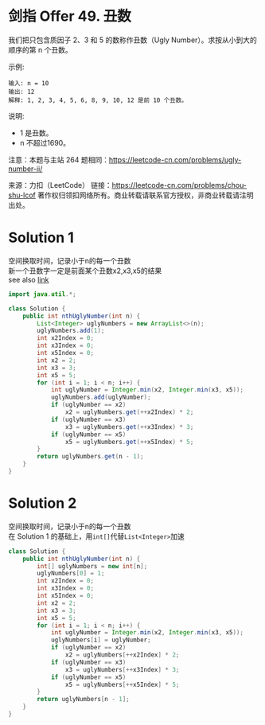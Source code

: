 # 剑指 Offer 49. 丑数

我们把只包含质因子 2、3 和 5 的数称作丑数（Ugly Number）。求按从小到大的顺序的第 n 个丑数。

示例:
```
输入: n = 10
输出: 12
解释: 1, 2, 3, 4, 5, 6, 8, 9, 10, 12 是前 10 个丑数。
```
说明:  
+ 1 是丑数。
+ n 不超过1690。

注意：本题与主站 264 题相同：https://leetcode-cn.com/problems/ugly-number-ii/

来源：力扣（LeetCode）
链接：https://leetcode-cn.com/problems/chou-shu-lcof
著作权归领扣网络所有。商业转载请联系官方授权，非商业转载请注明出处。

# Solution 1
空间换取时间，记录小于n的每一个丑数  
新一个丑数字一定是前面某个丑数x2,x3,x5的结果  
see also [link](https://leetcode-cn.com/problems/chou-shu-lcof/solution/mian-shi-ti-49-chou-shu-dong-tai-gui-hua-qing-xi-t/)  
``` java
import java.util.*;

class Solution {
    public int nthUglyNumber(int n) {
        List<Integer> uglyNumbers = new ArrayList<>(n);
        uglyNumbers.add(1);
        int x2Index = 0;
        int x3Index = 0;
        int x5Index = 0;
        int x2 = 2;
        int x3 = 3;
        int x5 = 5;
        for (int i = 1; i < n; i++) {
            int uglyNumber = Integer.min(x2, Integer.min(x3, x5));
            uglyNumbers.add(uglyNumber);
            if (uglyNumber == x2)
                x2 = uglyNumbers.get(++x2Index) * 2;
            if (uglyNumber == x3)
                x3 = uglyNumbers.get(++x3Index) * 3;
            if (uglyNumber == x5)
                x5 = uglyNumbers.get(++x5Index) * 5;
        }
        return uglyNumbers.get(n - 1);
    }
}
```

# Solution 2
空间换取时间，记录小于n的每一个丑数  
在 Solution 1 的基础上，用```int[]```代替```List<Integer>```加速  
``` java
class Solution {
    public int nthUglyNumber(int n) {
        int[] uglyNumbers = new int[n];
        uglyNumbers[0] = 1;
        int x2Index = 0;
        int x3Index = 0;
        int x5Index = 0;
        int x2 = 2;
        int x3 = 3;
        int x5 = 5;
        for (int i = 1; i < n; i++) {
            int uglyNumber = Integer.min(x2, Integer.min(x3, x5));
            uglyNumbers[i] = uglyNumber;
            if (uglyNumber == x2)
                x2 = uglyNumbers[++x2Index] * 2;
            if (uglyNumber == x3)
                x3 = uglyNumbers[++x3Index] * 3;
            if (uglyNumber == x5)
                x5 = uglyNumbers[++x5Index] * 5;
        }
        return uglyNumbers[n - 1];
    }
}
```